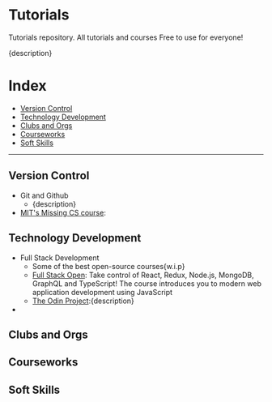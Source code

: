 # Tutorials
Tutorials repository. All tutorials and courses Free to use for everyone!

{description}

# Index
- [Version Control](#version-control)
- [Technology Development](#technology-development)
- [Clubs and Orgs](#clubs-and-orgs)
- [Courseworks](#courseworks)
- [Soft Skills](#soft-skills)

---

## Version Control
- Git and Github
  - {description}
- [MIT's Missing CS course](https://missing.csail.mit.edu/):

## Technology Development
- Full Stack Development
  - Some of the best open-source courses{w.i.p}
  - [Full Stack Open](https://fullstackopen.com/): Take control of React, Redux, Node.js, MongoDB, GraphQL and TypeScript! The course introduces you to modern web application development using JavaScript
  - [The Odin Project](https://www.theodinproject.com/):{description}
- 

## Clubs and Orgs

## Courseworks

## Soft Skills
